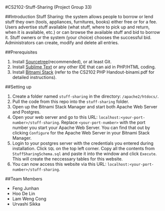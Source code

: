 #CS2102-Stuff-Sharing (Project Group 33)

##Introduction
Stuff Sharing: the system allows people to borrow or lend stuff they own (tools, appliances, furnitures, books) either free or for a fee. Users advertise stuff available (what stuff, where to pick up and return, when it is available, etc.) or can browse the available stuff and bid to borrow it. Stuff owners or the system (your choice) chooses the successful bid.  Administrators can create, modify and delete all entries.

##Prerequisites

1. Install [Sourcetree](https://www.sourcetreeapp.com/)(recommended), or at least Git.
2. Install [Sublime Text](https://www.sublimetext.com/) or any other IDE that can aid in PHP/HTML coding.
3. Install [Bitnami Stack](https://bitnami.com/tag/postgresql) (refer to the CS2102 PHP Handout-binami.pdf for detailed instructions).

##Setting up

1. Create a folder named `stuff-sharing` in the directory: `/apache2/htdocs/`.
2. Pull the code from this repo into the `stuff-sharing` folder.
3. Open up the Bitnami Stack Manager and start both Apache Web Server and Postgres.
4. Open your web server and go to this URL: `localhost:<your-port-number>/stuff-sharing`. Replace `<your-port-number>` with the port number you start your Apache Web Server. You can find that out by clicking `Configure` for the Apache Web Server in your Bitnami Stack Manager.
5. Login to your postgres server with the credentials you entered during installation. Click `SQL` on the top left corner. Copy all the contents from `StuffSharingSchema.sql` and paste it into the window and click `Execute`. This will create the neccessary tables for this website.
5. You can now access this website via this URL: `localhost:<your-port-number>/stuff-sharing`.

##Team Members
- Feng Junhan
- Hoo De Lin
- Lam Weng Cong
- Urvashi Sikka
